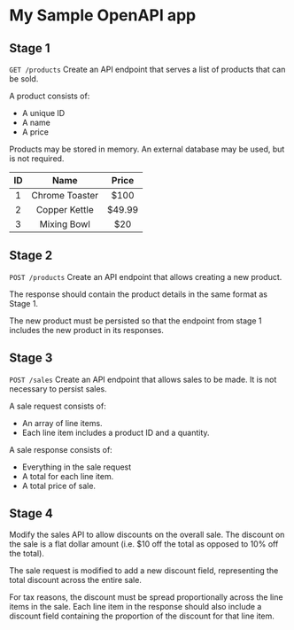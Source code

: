 # My Sample OpenAPI app


## Stage 1

`GET /products`
Create an API endpoint that serves a list of products that can be sold.

A product consists of:
- A unique ID
- A name
- A price

Products may be stored in memory. An external database may be used, but is not required.

| ID  |      Name      | Price  |
|:---:|:--------------:|:------:|
|  1  | Chrome Toaster |  $100  |
|  2  | Copper Kettle  | $49.99 |
|  3  |  Mixing Bowl   |  $20   |


## Stage 2
`POST /products` Create an API endpoint that allows creating a new product.

The response should contain the product details in the same format as Stage 1.

The new product must be persisted so that the endpoint from stage 1 includes the new product in its responses.

## Stage 3
`POST /sales` Create an API endpoint that allows sales to be made. It is not necessary to persist sales.

A sale request consists of:
- An array of line items.
- Each line item includes a product ID and a quantity.

A sale response consists of:
- Everything in the sale request
- A total for each line item.
- A total price of sale.

## Stage 4
Modify the sales API to allow discounts on the overall sale. The discount on the sale is a flat dollar amount (i.e. $10 off the total as opposed to 10% off the total).

The sale request is modified to add a new discount field, representing the total discount across the entire sale.

For tax reasons, the discount must be spread proportionally across the line items in the sale. Each line item in the response should also include a discount field containing the proportion of the discount for that line item.

